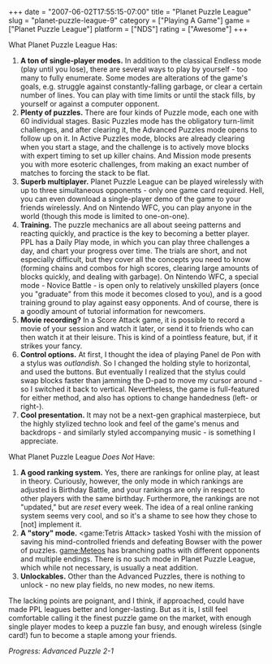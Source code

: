 +++
date = "2007-06-02T17:55:15-07:00"
title = "Planet Puzzle League"
slug = "planet-puzzle-league-9"
category = ["Playing A Game"]
game = ["Planet Puzzle League"]
platform = ["NDS"]
rating = ["Awesome"]
+++

What Planet Puzzle League Has:

1. <b>A ton of single-player modes.</b>  In addition to the classical Endless mode (play until you lose), there are several ways to play by yourself - too many to fully enumerate.  Some modes are alterations of the game's goals, e.g. struggle against constantly-falling garbage, or clear a certain number of lines.  You can play with time limits or until the stack fills, by yourself or against a computer opponent.
2. <b>Plenty of puzzles.</b>  There are four kinds of Puzzle mode, each one with 60 individual stages.  Basic Puzzles mode has the obligatory turn-limit challenges, and after clearing it, the Advanced Puzzles mode opens to follow up on it.  In Active Puzzles mode, blocks are already clearing when you start a stage, and the challenge is to actively move blocks with expert timing to set up killer chains.  And Mission mode presents you with more esoteric challenges, from making an exact number of matches to forcing the stack to be flat.
3. <b>Superb multiplayer.</b>  Planet Puzzle League can be played wirelessly with up to three simultaneous opponents - only one game card required.  Hell, you can even download a single-player demo of the game to your friends wirelessly.  And on Nintendo WFC, you can play anyone in the world (though this mode is limited to one-on-one).
4. <b>Training.</b>  The puzzle mechanics are all about seeing patterns and reacting quickly, and practice is the key to becoming a better player.  PPL has a Daily Play mode, in which you can play three challenges a day, and chart your progress over time.  The trials are short, and not especially difficult, but they cover all the concepts you need to know (forming chains and combos for high scores, clearing large amounts of blocks quickly, and dealing with garbage).  On Nintendo WFC, a special mode - Novice Battle - is open only to relatively unskilled players (once you "graduate" from this mode it becomes closed to you), and is a good training ground to play against easy opponents.  And of course, there is a goodly amount of tutorial information for newcomers.
5. <b>Movie recording?</b>  In a Score Attack game, it is possible to record a movie of your session and watch it later, or send it to friends who can then watch it at their leisure.  This is kind of a pointless feature, but, if it strikes your fancy.
6. <b>Control options.</b>  At first, I thought the idea of playing Panel de Pon with a stylus was <i>outlandish</i>.  So I changed the holding style to horizontal, and used the buttons.  But eventually I realized that the stylus could swap blocks faster than jamming the D-pad to move my cursor around - so I switched it back to vertical.  Nevertheless, the game is full-featured for either method, and also has options to change handedness (left- or right-).
7. <b>Cool presentation.</b>  It may not be a next-gen graphical masterpiece, but the highly stylized techno look and feel of the game's menus and backdrops - and similarly styled accompanying music - is something I appreciate.

What Planet Puzzle League <i>Does Not</i> Have:

1. <b>A good ranking system.</b>  Yes, there are rankings for online play, at least in theory.  Curiously, however, the only mode in which rankings are adjusted is Birthday Battle, and your rankings are only in respect to other players with the same birthday.  Furthermore, the rankings are not "updated," but are <i>reset</i> every week.  The idea of a real online ranking system seems very cool, and so it's a shame to see how they chose to [not] implement it.
2. <b>A "story" mode.</b>  <game:Tetris Attack> tasked Yoshi with the mission of saving his mind-controlled friends and defeating Bowser with the power of puzzles.  <game:Meteos> has branching paths with different opponents and multiple endings.  There is no such mode in Planet Puzzle League, which while not necessary, is usually a neat addition.
3. <b>Unlockables.</b>  Other than the Advanced Puzzles, there is nothing to unlock - no new play fields, no new modes, no new items.

The lacking points are poignant, and I think, if approached, could have made PPL leagues better and longer-lasting.  But as it is, I still feel comfortable calling it the finest puzzle game on the market, with enough single player modes to keep a puzzle fan busy, and enough wireless (single card!) fun to become a staple among your friends.

<i>Progress: Advanced Puzzle 2-1</i>